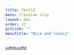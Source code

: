 ```yaml
---
title: Test12
menu: freudian slip
layout: Doc
order: 12
gitLink: ""
menuTitle: "Nice and lovely"
---
```

sdfdssdfd